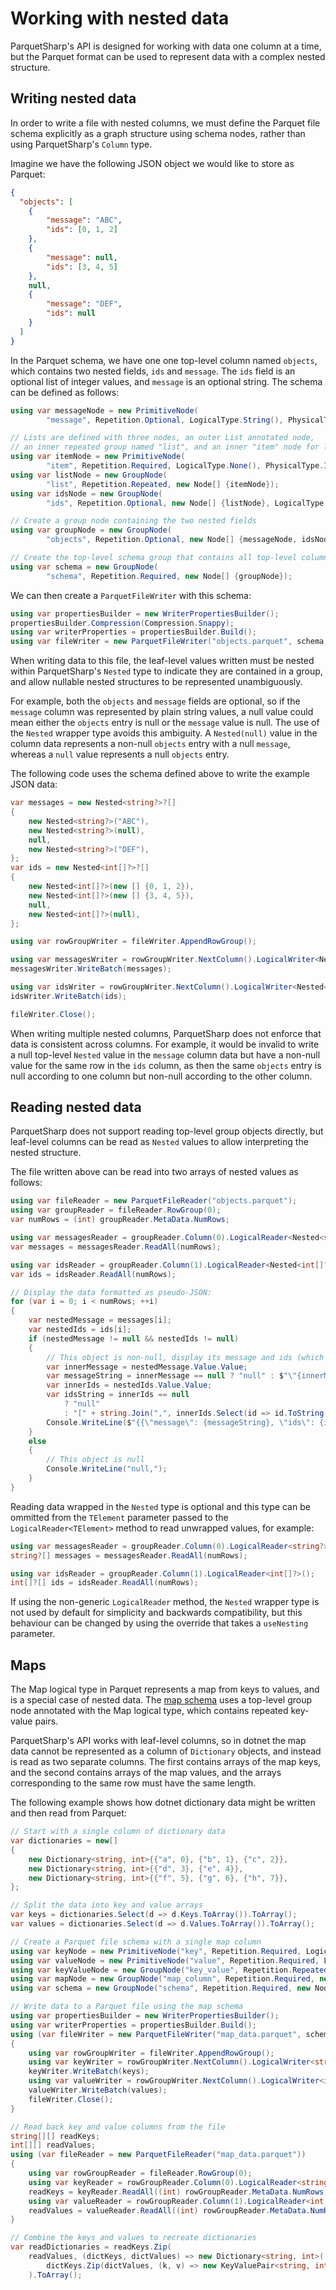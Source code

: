 # Working with nested data

ParquetSharp's API is designed for working with data one column at a time,
but the Parquet format can be used to represent data with a complex nested structure.

## Writing nested data

In order to write a file with nested columns,
we must define the Parquet file schema explicitly as a graph structure using schema nodes,
rather than using ParquetSharp's `Column` type.

Imagine we have the following JSON object we would like to store as Parquet:

```json
{
  "objects": [
    {
        "message": "ABC",
        "ids": [0, 1, 2]
    },
    {
        "message": null,
        "ids": [3, 4, 5]
    },
    null,
    {
        "message": "DEF",
        "ids": null
    }
  ]
}
```

In the Parquet schema, we have one one top-level column named `objects`,
which contains two nested fields, `ids` and `message`.
The `ids` field is an optional list of integer values,
and `message` is an optional string.
The schema can be defined as follows:

```csharp
using var messageNode = new PrimitiveNode(
        "message", Repetition.Optional, LogicalType.String(), PhysicalType.ByteArray);

// Lists are defined with three nodes, an outer List annotated node,
// an inner repeated group named "list", and an inner "item" node for list elements.
using var itemNode = new PrimitiveNode(
        "item", Repetition.Required, LogicalType.None(), PhysicalType.Int32);
using var listNode = new GroupNode(
        "list", Repetition.Repeated, new Node[] {itemNode});
using var idsNode = new GroupNode(
        "ids", Repetition.Optional, new Node[] {listNode}, LogicalType.List());

// Create a group node containing the two nested fields
using var groupNode = new GroupNode(
        "objects", Repetition.Optional, new Node[] {messageNode, idsNode});

// Create the top-level schema group that contains all top-level columns
using var schema = new GroupNode(
        "schema", Repetition.Required, new Node[] {groupNode});
```

We can then create a `ParquetFileWriter` with this schema:

```csharp
using var propertiesBuilder = new WriterPropertiesBuilder();
propertiesBuilder.Compression(Compression.Snappy);
using var writerProperties = propertiesBuilder.Build();
using var fileWriter = new ParquetFileWriter("objects.parquet", schema, writerProperties);
```

When writing data to this file,
the leaf-level values written must be nested within ParquetSharp's
`Nested` type to indicate they are contained in a group,
and allow nullable nested structures to be represented unambiguously.

For example, both the `objects` and `message` fields are optional,
so if the `message` column was represented by plain string values,
a null value could mean either the `objects` entry is null or the `message` value is null.
The use of the `Nested` wrapper type avoids this ambiguity.
A `Nested(null)` value in the column data represents a non-null `objects` entry with a null `message`,
whereas a `null` value represents a null `objects` entry.

The following code uses the schema defined above to write the example JSON data:

```csharp
var messages = new Nested<string?>?[]
{
    new Nested<string?>("ABC"),
    new Nested<string?>(null),
    null,
    new Nested<string?>("DEF"),
};
var ids = new Nested<int[]?>?[]
{
    new Nested<int[]?>(new [] {0, 1, 2}),
    new Nested<int[]?>(new [] {3, 4, 5}),
    null,
    new Nested<int[]?>(null),
};

using var rowGroupWriter = fileWriter.AppendRowGroup();

using var messagesWriter = rowGroupWriter.NextColumn().LogicalWriter<Nested<string?>?>();
messagesWriter.WriteBatch(messages);

using var idsWriter = rowGroupWriter.NextColumn().LogicalWriter<Nested<int[]?>?>();
idsWriter.WriteBatch(ids);

fileWriter.Close();
```

When writing multiple nested columns, ParquetSharp does not
enforce that data is consistent across columns.
For example, it would be invalid to write a null top-level `Nested` value in the
`message` column data but have a non-null value for the same row in the `ids` column,
as then the same `objects` entry is null according to one column but non-null according to the other column.

## Reading nested data

ParquetSharp does not support reading top-level group objects directly,
but leaf-level columns can be read as `Nested` values to allow interpreting the nested structure.

The file written above can be read into two arrays of nested values as follows:

```csharp
using var fileReader = new ParquetFileReader("objects.parquet");
using var groupReader = fileReader.RowGroup(0);
var numRows = (int) groupReader.MetaData.NumRows;

using var messagesReader = groupReader.Column(0).LogicalReader<Nested<string?>?>();
var messages = messagesReader.ReadAll(numRows);

using var idsReader = groupReader.Column(1).LogicalReader<Nested<int[]?>?>();
var ids = idsReader.ReadAll(numRows);

// Display the data formatted as pseudo-JSON:
for (var i = 0; i < numRows; ++i)
{
    var nestedMessage = messages[i];
    var nestedIds = ids[i];
    if (nestedMessage != null && nestedIds != null)
    {
        // This object is non-null, display its message and ids (which may be null)
        var innerMessage = nestedMessage.Value.Value;
        var messageString = innerMessage == null ? "null" : $"\"{innerMessage}\"";
        var innerIds = nestedIds.Value.Value;
        var idsString = innerIds == null
            ? "null"
            : "[" + string.Join(",", innerIds.Select(id => id.ToString())) + "]";
        Console.WriteLine($"{{\"message\": {messageString}, \"ids\": {idsString}}},");
    }
    else
    {
        // This object is null
        Console.WriteLine("null,");
    }
}
```

Reading data wrapped in the `Nested` type is optional and this type can be ommitted
from the `TElement` parameter passed to the `LogicalReader<TElement>` method to read unwrapped values,
for example:

```csharp
using var messagesReader = groupReader.Column(0).LogicalReader<string?>();
string?[] messages = messagesReader.ReadAll(numRows);

using var idsReader = groupReader.Column(1).LogicalReader<int[]?>();
int[]?[] ids = idsReader.ReadAll(numRows);
```

If using the non-generic `LogicalReader` method,
the `Nested` wrapper type is not used by default for simplicity and backwards compatibility,
but this behaviour can be changed by using the override that takes a `useNesting` parameter.

## Maps

The Map logical type in Parquet represents a map from keys to values,
and is a special case of nested data.
The [map schema](https://github.com/apache/parquet-format/blob/master/LogicalTypes.md#maps)
uses a top-level group node annotated with the Map logical type,
which contains repeated key-value pairs.

ParquetSharp's API works with leaf-level columns,
so in dotnet the map data cannot be represented as a column of
`Dictionary` objects, and instead is read as two separate columns.
The first contains arrays of the map keys,
and the second contains arrays of the map values,
and the arrays corresponding to the same row must have the same length.

The following example shows how dotnet dictionary data might be written
and then read from Parquet:

```csharp
// Start with a single column of dictionary data
var dictionaries = new[]
{
    new Dictionary<string, int>{{"a", 0}, {"b", 1}, {"c", 2}},
    new Dictionary<string, int>{{"d", 3}, {"e", 4}},
    new Dictionary<string, int>{{"f", 5}, {"g", 6}, {"h", 7}},
};

// Split the data into key and value arrays
var keys = dictionaries.Select(d => d.Keys.ToArray()).ToArray();
var values = dictionaries.Select(d => d.Values.ToArray()).ToArray();

// Create a Parquet file schema with a single map column
using var keyNode = new PrimitiveNode("key", Repetition.Required, LogicalType.String(), PhysicalType.ByteArray);
using var valueNode = new PrimitiveNode("value", Repetition.Required, LogicalType.None(), PhysicalType.Int32);
using var keyValueNode = new GroupNode("key_value", Repetition.Repeated, new Node[] {keyNode, valueNode});
using var mapNode = new GroupNode("map_column", Repetition.Required, new Node[] {keyValueNode}, LogicalType.Map());
using var schema = new GroupNode("schema", Repetition.Required, new Node[] {mapNode});

// Write data to a Parquet file using the map schema
using var propertiesBuilder = new WriterPropertiesBuilder();
using var writerProperties = propertiesBuilder.Build();
using (var fileWriter = new ParquetFileWriter("map_data.parquet", schema, writerProperties))
{
    using var rowGroupWriter = fileWriter.AppendRowGroup();
    using var keyWriter = rowGroupWriter.NextColumn().LogicalWriter<string[]>();
    keyWriter.WriteBatch(keys);
    using var valueWriter = rowGroupWriter.NextColumn().LogicalWriter<int[]>();
    valueWriter.WriteBatch(values);
    fileWriter.Close();
}

// Read back key and value columns from the file
string[][] readKeys;
int[][] readValues;
using (var fileReader = new ParquetFileReader("map_data.parquet"))
{
    using var rowGroupReader = fileReader.RowGroup(0);
    using var keyReader = rowGroupReader.Column(0).LogicalReader<string[]>();
    readKeys = keyReader.ReadAll((int) rowGroupReader.MetaData.NumRows);
    using var valueReader = rowGroupReader.Column(1).LogicalReader<int[]>();
    readValues = valueReader.ReadAll((int) rowGroupReader.MetaData.NumRows);
}

// Combine the keys and values to recreate dictionaries
var readDictionaries = readKeys.Zip(
    readValues, (dictKeys, dictValues) => new Dictionary<string, int>(
        dictKeys.Zip(dictValues, (k, v) => new KeyValuePair<string, int>(k, v)))
    ).ToArray();
```
